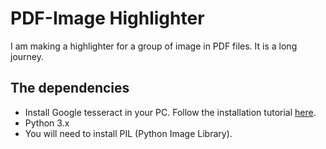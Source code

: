 # PDF-Image Highlighter
I am making a highlighter for a group of image in PDF files. It is a long journey.

## The dependencies
* Install Google tesseract in your PC. Follow the installation tutorial [here](https://github.com/tesseract-ocr/tesseract/wiki#running-tesseract).
* Python 3.x
* You will need to install PIL (Python Image Library).
